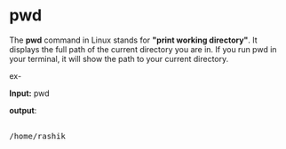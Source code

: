 # pwd

The <b>pwd</b> command in Linux stands for <b>"print working directory"</b>. It displays the full path of the current directory you are in. If you run pwd in your terminal, it will show the path to your current directory. 

ex-

<b>Input:</b> pwd

<b>output</b>: 
<pre>

/home/rashik
</pre>